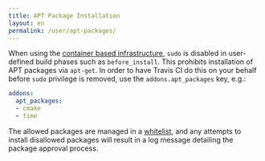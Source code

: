 ```yaml
---
title: APT Package Installation
layout: en
permalink: /user/apt-packages/
---
```

<div id="toc">
</div>

When using the [container based infrastructure](/user/workers/container-based-infrastructure/), `sudo` is disabled in
user-defined build phases such as `before_install`. This prohibits installation of APT packages via `apt-get`.  In order
to have Travis CI do this on your behalf before `sudo` privilege is removed, use the `addons.apt_packages` key, e.g.:

``` yaml
addons:
  apt_packages:
  - cmake
  - time
```

The allowed packages are managed in a [whitelist](https://github.com/travis-ci/apt-package-whitelist), and any attempts
to install disallowed packages will result in a log message detailing the package approval process.
